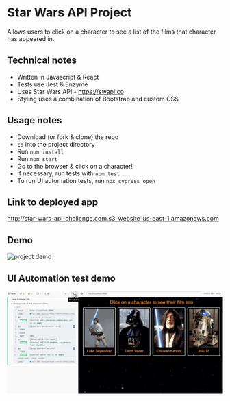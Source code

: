 # Star Wars API Project
Allows users to click on a character to see a list of the films that character has appeared in.

## Technical notes
- Written in Javascript & React
- Tests use Jest & Enzyme
- Uses Star Wars API - https://swapi.co
- Styling uses a combination of Bootstrap and custom CSS

## Usage notes
- Download (or fork & clone) the repo
- `cd` into the project directory
- Run `npm install`
- Run `npm start`
- Go to the browser & click on a character!
- If necessary, run tests with `npm test`
- To run UI automation tests, run `npx cypress open`

## Link to deployed app
http://star-wars-api-challenge.com.s3-website-us-east-1.amazonaws.com

## Demo
![project demo](public/star-wars-demo.gif)

## UI Automation test demo
![automation test demo](public/cypress-test-demo.gif)
